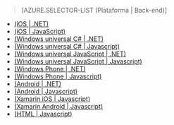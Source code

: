 ﻿> [AZURE.SELECTOR-LIST (Plataforma | Back-end)]
- [(iOS | .NET)](/pt-br/documentation/articles/mobile-services-dotnet-backend-ios-get-started-data/)
- [(iOS | JavaScript)](/pt-br/documentation/articles/mobile-services-ios-get-started-data/)
- [(Windows universal C# | .NET)](/pt-br/documentation/articles/mobile-services-dotnet-backend-windows-universal-dotnet-get-started-data/)
- [(Windows universal C# | Javascript)](/pt-br/documentation/articles/mobile-services-javascript-backend-windows-universal-dotnet-get-started-data/)
- [(Windows universal JavaScript | .NET)](/pt-br/documentation/articles/mobile-services-dotnet-backend-windows-universal-javascript-get-started-data/)
- [(Windows universal JavaScript | Javascript)](/pt-br/documentation/articles/mobile-services-javascript-backend-windows-universal-javascript-get-started-data/)
- [(Windows Phone | .NET)](/pt-br/documentation/articles/mobile-services-dotnet-backend-windows-phone-get-started-data/)
- [(Windows Phone | Javascript)](/pt-br/documentation/articles/mobile-services-javascript-backend-windows-phone-get-started-data/)
- [(Android | .NET)](/pt-br/documentation/articles/mobile-services-dotnet-backend-android-get-started-data-EC/)
- [(Android | Javascript)](/pt-br/documentation/articles/mobile-services-android-get-started-data-EC/)
- [(Xamarin iOS | Javascript)](/pt-br/documentation/articles/partner-xamarin-mobile-services-ios-get-started-data/)
- [(Xamarin Android | Javascript)](/pt-br/documentation/articles/partner-xamarin-mobile-services-android-get-started-data/)
- [(HTML | Javascript)](/pt-br/documentation/articles/mobile-services-html-get-started-data/)

<!--HONumber=45--> 
